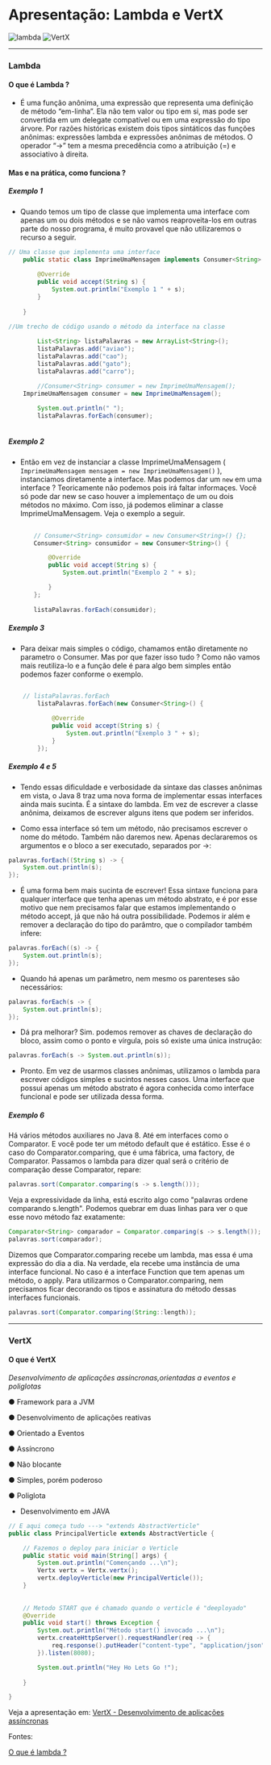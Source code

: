 # Apresentação: Lambda e VertX

![lambda](https://miro.medium.com/max/695/1*-jv7nGQR-mDhrAU-K_lOWg.png)    ![VertX](https://upload.wikimedia.org/wikipedia/commons/3/3d/Vertx_logo.png)



---


### Lambda
#### O que é Lambda ?
  - É uma função anônima, uma expressão que representa uma definição de método “em-linha”. Ela não tem valor ou tipo em si, mas pode ser convertida em um delegate compatível ou em uma expressão do tipo árvore. Por razões históricas existem dois tipos sintáticos das funções anônimas: expressões lambda e expressões anônimas de métodos. O operador “->” tem a mesma precedência como a atribuição (=) e associativo à direita.
    
#### Mas e na prática, como funciona ?
##### Exemplo 1
  - Quando temos um tipo de classe que implementa uma interface com apenas um ou dois métodos e se não vamos reaproveita-los em outras parte do nosso programa, é muito provavel que não utilizaremos o recurso a seguir.

```java
// Uma classe que implementa uma interface
	public static class ImprimeUmaMensagem implements Consumer<String> {
		
		@Override
		public void accept(String s) {
			System.out.println("Exemplo 1 " + s);
		}
		
	}
  
//Um trecho de código usando o método da interface na classe

		List<String> listaPalavras = new ArrayList<String>();
		listaPalavras.add("aviao");
		listaPalavras.add("cao");
		listaPalavras.add("gato");
		listaPalavras.add("carro");

		//Consumer<String> consumer = new ImprimeUmaMensagem();
    ImprimeUmaMensagem consumer = new ImprimeUmaMensagem();
    
		System.out.println(" ");
		listaPalavras.forEach(consumer);
    
```
##### Exemplo 2
  - Então em vez de instanciar a classe ImprimeUmaMensagem ( ``` ImprimeUmaMensagem mensagem = new ImprimeUmaMensagem() ``` ), instanciamos diretamente a interface. Mas podemos dar um ```new``` em uma interface ? Teoricamente não podemos pois irá faltar informaçes. Você só pode dar new se caso houver a implementaço de um ou dois métodos no máximo. Com isso, já podemos eliminar a classe ImprimeUmaMensagem. Veja o exemplo a seguir.
  
 ```java
		
		// Consumer<String> consumidor = new Consumer<String>() {};
		Consumer<String> consumidor = new Consumer<String>() {

			@Override
			public void accept(String s) {
				System.out.println("Exemplo 2 " + s);

			}
		};
		
		listaPalavras.forEach(consumidor); 
 ```
##### Exemplo 3 
  - Para deixar mais simples o código, chamamos então diretamente no parametro o Consumer. Mas por que fazer isso tudo ? Como não vamos mais reutiliza-lo e a função dele é para algo bem simples então podemos fazer conforme o exemplo.
  
```java
    
    // listaPalavras.forEach
		listaPalavras.forEach(new Consumer<String>() {

			@Override
			public void accept(String s) {
				System.out.println("Exemplo 3 " + s);
			}
		});

```


##### Exemplo 4 e 5
  - Tendo essas dificuldade e verbosidade da sintaxe das classes anônimas em vista, o Java 8 traz uma nova forma de implementar essas interfaces ainda mais sucinta. É a sintaxe do lambda. Em vez de escrever a classe anônima, deixamos de escrever alguns itens que podem ser inferidos.

  - Como essa interface só tem um método, não precisamos escrever o nome do método. Também não daremos new. Apenas declararemos os argumentos e o bloco a ser executado, separados por ->:
```java
palavras.forEach((String s) -> {
    System.out.println(s);
});
```
  - É uma forma bem mais sucinta de escrever! Essa sintaxe funciona para qualquer interface que tenha apenas um método abstrato, e é por esse motivo que nem precisamos falar que estamos implementando o método accept, já que não há outra possibilidade. Podemos ir além e remover a declaração do tipo do parâmtro, que o compilador também infere:
```java
palavras.forEach((s) -> {
    System.out.println(s);
});
```
  - Quando há apenas um parâmetro, nem mesmo os parenteses são necessários:
```java
palavras.forEach(s -> {
    System.out.println(s);
});
```

 - Dá pra melhorar? Sim. podemos remover as chaves de declaração do bloco, assim como o ponto e vírgula, pois só existe uma única instrução:
```java
palavras.forEach(s -> System.out.println(s));
```
 - Pronto. Em vez de usarmos classes anônimas, utilizamos o lambda para escrever códigos simples e sucintos nesses casos. Uma interface que possui apenas um método abstrato é agora conhecida como interface funcional e pode ser utilizada dessa forma.

##### Exemplo 6

Há vários métodos auxiliares no Java 8. Até em interfaces como o Comparator. E você pode ter um método default que é estático. Esse é o caso do Comparator.comparing, que é uma fábrica, uma factory, de Comparator. Passamos o lambda para dizer qual será o critério de comparação desse Comparator, repare:

```java
palavras.sort(Comparator.comparing(s -> s.length()));
```

Veja a expressividade da linha, está escrito algo como "palavras ordene comparando s.length". Podemos quebrar em duas linhas para ver o que esse novo método faz exatamente:

```java
Comparator<String> comparador = Comparator.comparing(s -> s.length());
palavras.sort(comparador);
```

Dizemos que Comparator.comparing recebe um lambda, mas essa é uma expressão do dia a dia. Na verdade, ela recebe uma instância de uma interface funcional. No caso é a interface Function que tem apenas um método, o apply. Para utilizarmos o Comparator.comparing, nem precisamos ficar decorando os tipos e assinatura do método dessas interfaces funcionais. 

```java
palavras.sort(Comparator.comparing(String::length));
```

---

### VertX

 #### O que é VertX
  *Desenvolvimento de aplicações assíncronas,orientadas a eventos e poliglotas*
  
  ● Framework para a JVM
  
  ● Desenvolvimento de aplicações reativas
  
  ● Orientado a Eventos
  
  ● Assíncrono
  
  ● Não blocante
  
  ● Simples, porém poderoso

  ● Poliglota
  
  
 - Desenvolvimento em JAVA

```java
// E aqui começa tudo ---> "extends AbstractVerticle"
public class PrincipalVerticle extends AbstractVerticle {

	// Fazemos o deploy para iniciar o Verticle
	public static void main(String[] args) {
		System.out.println("Començando ...\n");
		Vertx vertx = Vertx.vertx();
		vertx.deployVerticle(new PrincipalVerticle());
	}
	
	
	// Metodo START que é chamado quando o verticle é "deeployado"
	@Override
	public void start() throws Exception {
		System.out.println("Método start() invocado ...\n");
		vertx.createHttpServer().requestHandler(req -> {
			req.response().putHeader("content-type", "application/json").end("Fala rapaziada !");
		}).listen(8080);

		System.out.println("Hey Ho Lets Go !");
		
	}

}

```

Veja a apresentação em: [VertX - Desenvolvimento de aplicações assíncronas](https://pt.slideshare.net/rpeleias/desenvolvimento-de-aplicaes-assncronas-orientadas-a-eventos-e-poliglotas-com-vertx)







Fontes:

  [O que é lambda ?](https://www.teclogica.com.br/java-8-o-que-e-lambda/)
